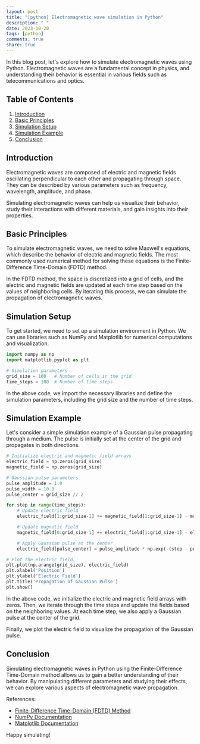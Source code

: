 ```yaml
---
layout: post
title: "[python] Electromagnetic wave simulation in Python"
description: " "
date: 2023-10-20
tags: [python]
comments: true
share: true
---
```


In this blog post, let's explore how to simulate electromagnetic waves using Python. Electromagnetic waves are a fundamental concept in physics, and understanding their behavior is essential in various fields such as telecommunications and optics.

## Table of Contents

1. [Introduction](#introduction)
2. [Basic Principles](#basic-principles)
3. [Simulation Setup](#simulation-setup)
4. [Simulation Example](#simulation-example)
5. [Conclusion](#conclusion)

## Introduction

Electromagnetic waves are composed of electric and magnetic fields oscillating perpendicular to each other and propagating through space. They can be described by various parameters such as frequency, wavelength, amplitude, and phase.

Simulating electromagnetic waves can help us visualize their behavior, study their interactions with different materials, and gain insights into their properties.

## Basic Principles

To simulate electromagnetic waves, we need to solve Maxwell's equations, which describe the behavior of electric and magnetic fields. The most commonly used numerical method for solving these equations is the Finite-Difference Time-Domain (FDTD) method.

In the FDTD method, the space is discretized into a grid of cells, and the electric and magnetic fields are updated at each time step based on the values of neighboring cells. By iterating this process, we can simulate the propagation of electromagnetic waves.

## Simulation Setup

To get started, we need to set up a simulation environment in Python. We can use libraries such as NumPy and Matplotlib for numerical computations and visualization.

```python
import numpy as np
import matplotlib.pyplot as plt

# Simulation parameters
grid_size = 100   # Number of cells in the grid
time_steps = 100  # Number of time steps
```

In the above code, we import the necessary libraries and define the simulation parameters, including the grid size and the number of time steps.

## Simulation Example

Let's consider a simple simulation example of a Gaussian pulse propagating through a medium. The pulse is initially set at the center of the grid and propagates in both directions.

```python
# Initialize electric and magnetic field arrays
electric_field = np.zeros(grid_size)
magnetic_field = np.zeros(grid_size)

# Gaussian pulse parameters
pulse_amplitude = 1.0
pulse_width = 10.0
pulse_center = grid_size // 2

for step in range(time_steps):
    # Update electric field
    electric_field[1:grid_size-1] += magnetic_field[1:grid_size-1] - magnetic_field[0:grid_size-2]

    # Update magnetic field
    magnetic_field[0:grid_size-1] += electric_field[1:grid_size-1] - electric_field[0:grid_size-2]

    # Apply Gaussian pulse at the center
    electric_field[pulse_center] = pulse_amplitude * np.exp(-(step - pulse_center)**2 / pulse_width**2)

# Plot the electric field
plt.plot(np.arange(grid_size), electric_field)
plt.xlabel('Position')
plt.ylabel('Electric Field')
plt.title('Propagation of Gaussian Pulse')
plt.show()
```

In the above code, we initialize the electric and magnetic field arrays with zeros. Then, we iterate through the time steps and update the fields based on the neighboring values. At each time step, we also apply a Gaussian pulse at the center of the grid.

Finally, we plot the electric field to visualize the propagation of the Gaussian pulse.

## Conclusion

Simulating electromagnetic waves in Python using the Finite-Difference Time-Domain method allows us to gain a better understanding of their behavior. By manipulating different parameters and studying their effects, we can explore various aspects of electromagnetic wave propagation.

References:
- [Finite-Difference Time-Domain (FDTD) Method](https://en.wikipedia.org/wiki/Finite-difference_time-domain_method)
- [NumPy Documentation](https://numpy.org/doc/)
- [Matplotlib Documentation](https://matplotlib.org/stable/contents.html)

Happy simulating!